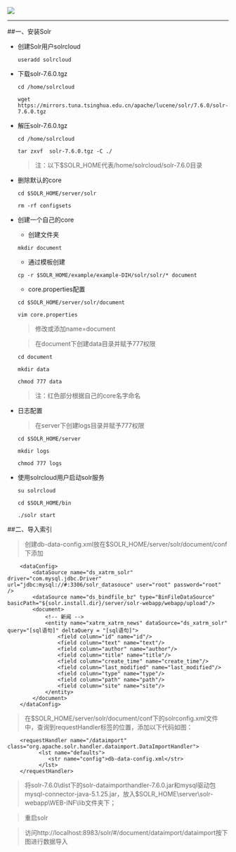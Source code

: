 ![](https://lucene.apache.org/images/mantle-lucene-solr.png)

- - -
##一、安装Solr

* 创建Solr用户solrcloud

    ```useradd solrcloud```

* 下载solr-7.6.0.tgz

    ```cd /home/solrcloud```

    ```wget https://mirrors.tuna.tsinghua.edu.cn/apache/lucene/solr/7.6.0/solr-7.6.0.tgz```

* 解压solr-7.6.0.tgz

    ```cd /home/solrcloud```
    
    ```tar zxvf  solr-7.6.0.tgz -C ./```

    >注：以下$SOLR_HOME代表/home/solrcloud/solr-7.6.0目录

* 删除默认的core

    ```cd $SOLR_HOME/server/solr```
    
    ```rm -rf configsets```
    
* 创建一个自己的core

    * 创建文件夹

    ```mkdir document```

    * 通过模板创建

    ```cp -r $SOLR_HOME/example/example-DIH/solr/solr/* document```

    * core.properties配置

    ```cd $SOLR_HOME/server/solr/document```
    
    ```vim core.properties```
    
    >修改或添加name=document

    >在document下创建data目录并赋予777权限

    ```cd document```
    
    ```mkdir data```
    
    ```chmod 777 data```
    
    >注：红色部分根据自己的core名字命名
    
 * 日志配置
 
    >在server下创建logs目录并赋予777权限
    
    ```cd $SOLR_HOME/server```
                               
    ```mkdir logs```
                     
    ```chmod 777 logs```
                         
* 使用solrcloud用户启动solr服务

    ```su solrcloud```
                    
    ```cd $SOLR_HOME/bin```
                         
    ```./solr start```
                    
##二、导入索引

   >创建db-data-config.xml放在$SOLR_HOME/server/solr/document/conf下添加
    
```
    <dataConfig>
        <dataSource name="ds_xatrm_solr" driver="com.mysql.jdbc.Driver" url="jdbc:mysql://#:3306/solr_datasouce" user="root" password="root" />
        <dataSource name="ds_bindfile_bz" type="BinFileDataSource" basicPath="${solr.install.dir}/server/solr-webapp/webapp/upload"/>
        <document>
            <!-- 新闻 -->
            <entity name="xatrm_xatrm_news" dataSource="ds_xatrm_solr" query="[sql语句]" deltaQuery = "[sql语句]">
                <field column="id" name="id"/>
                <field column="text" name="text"/>
                <field column="author" name="author"/>
                <field column="title" name="title"/>
                <field column="create_time" name="create_time"/>
                <field column="last_modified" name="last_modified"/>
                <field column="type" name="type"/>
                <field column="path" name="path"/>
                <field column="site" name="site"/>
            </entity>
        </document>
    </dataConfig>
```
    
   >在$SOLR_HOME/server/solr/document/conf下的solrconfig.xml文件中，查询到requestHandler标签的位置，添加以下代码如图：
    
```
    <requestHandler name="/dataimport" class="org.apache.solr.handler.dataimport.DataImportHandler">
          <lst name="defaults">
             <str name="config">db-data-config.xml</str>
          </lst>
    </requestHandler>
```
    
   >将solr-7.6.0\dist下的solr-dataimporthandler-7.6.0.jar和mysql驱动包mysql-connector-java-5.1.25.jar，放入$SOLR_HOME\server\solr-webapp\WEB-INF\lib文件夹下；
    
   >重启solr
    
   >访问http://localhost:8983/solr/#/document/dataimport/dataimport按下图进行数据导入
 